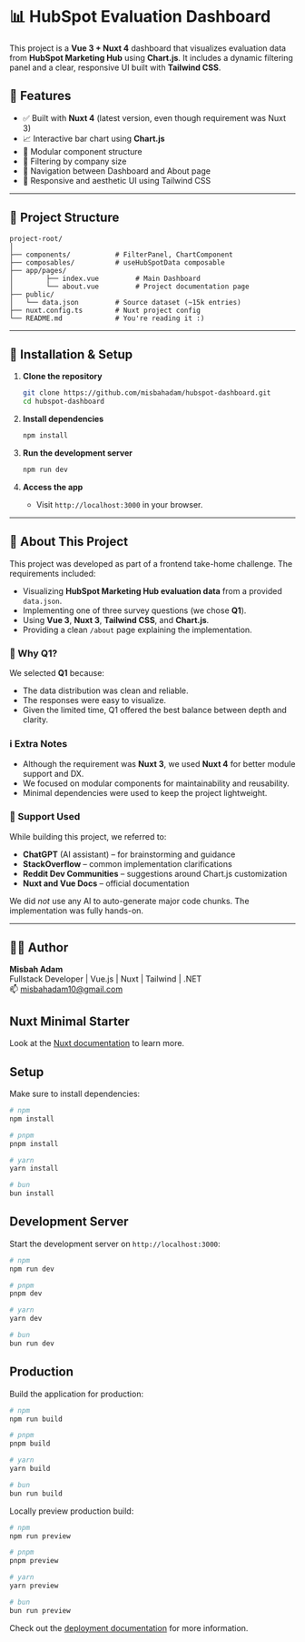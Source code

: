 
# 📊 HubSpot Evaluation Dashboard

This project is a **Vue 3 + Nuxt 4** dashboard that visualizes evaluation data from **HubSpot Marketing Hub** using **Chart.js**. It includes a dynamic filtering panel and a clear, responsive UI built with **Tailwind CSS**.

## 🌟 Features

- ✅ Built with **Nuxt 4** (latest version, even though requirement was Nuxt 3)
- 📈 Interactive bar chart using **Chart.js**
- 🧩 Modular component structure
- 🎯 Filtering by company size
- 🧭 Navigation between Dashboard and About page
- 💅 Responsive and aesthetic UI using Tailwind CSS

---

## 📁 Project Structure

```
project-root/
│
├── components/           # FilterPanel, ChartComponent
├── composables/          # useHubSpotData composable
├── app/pages/
│        ├── index.vue         # Main Dashboard
│        └── about.vue         # Project documentation page
├── public/
│   └── data.json         # Source dataset (~15k entries)
├── nuxt.config.ts        # Nuxt project config
└── README.md             # You're reading it :)
```

---

## 🚀 Installation & Setup

1. **Clone the repository**
   ```bash
   git clone https://github.com/misbahadam/hubspot-dashboard.git
   cd hubspot-dashboard
   ```

2. **Install dependencies**
   ```bash
   npm install
   ```

3. **Run the development server**
   ```bash
   npm run dev
   ```

4. **Access the app**
   - Visit `http://localhost:3000` in your browser.

---

## 📄 About This Project

This project was developed as part of a frontend take-home challenge. The requirements included:

- Visualizing **HubSpot Marketing Hub evaluation data** from a provided `data.json`.
- Implementing one of three survey questions (we chose **Q1**).
- Using **Vue 3**, **Nuxt 3**, **Tailwind CSS**, and **Chart.js**.
- Providing a clean `/about` page explaining the implementation.

### 🔎 Why Q1?
We selected **Q1** because:
- The data distribution was clean and reliable.
- The responses were easy to visualize.
- Given the limited time, Q1 offered the best balance between depth and clarity.

### ℹ️ Extra Notes

- Although the requirement was **Nuxt 3**, we used **Nuxt 4** for better module support and DX.
- We focused on modular components for maintainability and reusability.
- Minimal dependencies were used to keep the project lightweight.

### 🤖 Support Used

While building this project, we referred to:

- **ChatGPT** (AI assistant) – for brainstorming and guidance
- **StackOverflow** – common implementation clarifications
- **Reddit Dev Communities** – suggestions around Chart.js customization
- **Nuxt and Vue Docs** – official documentation

We did *not* use any AI to auto-generate major code chunks. The implementation was fully hands-on.

---

## 🧑‍💻 Author

**Misbah Adam**  
Fullstack Developer | Vue.js | Nuxt | Tailwind | .NET  
📫 misbahadam10@gmail.com


## Nuxt Minimal Starter

Look at the [Nuxt documentation](https://nuxt.com/docs/getting-started/introduction) to learn more.

## Setup

Make sure to install dependencies:

```bash
# npm
npm install

# pnpm
pnpm install

# yarn
yarn install

# bun
bun install
```

## Development Server

Start the development server on `http://localhost:3000`:

```bash
# npm
npm run dev

# pnpm
pnpm dev

# yarn
yarn dev

# bun
bun run dev
```

## Production

Build the application for production:

```bash
# npm
npm run build

# pnpm
pnpm build

# yarn
yarn build

# bun
bun run build
```

Locally preview production build:

```bash
# npm
npm run preview

# pnpm
pnpm preview

# yarn
yarn preview

# bun
bun run preview
```

Check out the [deployment documentation](https://nuxt.com/docs/getting-started/deployment) for more information.
